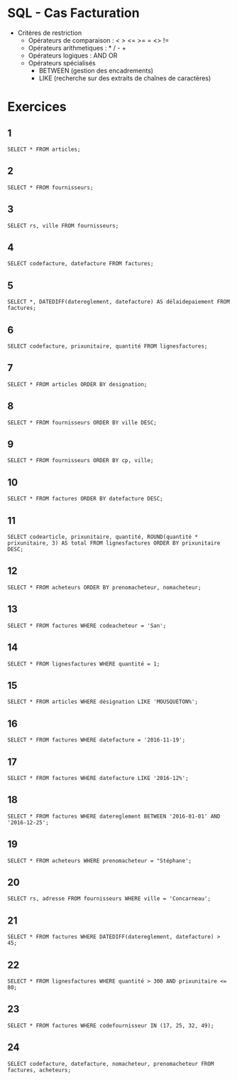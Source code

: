 # SQL - Cas Facturation


* Critères de restriction
    * Opérateurs de comparaison :  < > <= >= = <> !=
    * Opérateurs arithmetiques : * / - +
    * Opérateurs logiques : AND OR
    * Opérateurs spécialisés
        * BETWEEN (gestion des encadrements)
        * LIKE (recherche sur des extraits de chaînes de caractères)

# Exercices

## 1
`SELECT *
FROM articles;`

## 2
`SELECT *
FROM fournisseurs;`

## 3
`SELECT rs, ville
FROM fournisseurs;`

## 4
`SELECT codefacture, datefacture
FROM factures;`

## 5
`SELECT *, DATEDIFF(datereglement, datefacture) AS délaidepaiement
FROM factures;`

## 6
`SELECT codefacture, prixunitaire, quantité
FROM lignesfactures;
`

## 7
`SELECT *
FROM articles
ORDER BY designation;
`

## 8
`SELECT *
FROM fournisseurs
ORDER BY ville DESC;
`

## 9
`SELECT *
FROM fournisseurs
ORDER BY cp, ville;
`
## 10
`SELECT *
FROM factures
ORDER BY datefacture DESC;
`

## 11
`SELECT codearticle, prixunitaire, quantité, ROUND(quantité * prixunitaire, 3) AS total
FROM lignesfactures
ORDER BY prixunitaire DESC;
`

## 12
`SELECT *
FROM acheteurs
ORDER BY prenomacheteur, nomacheteur;
`

## 13
`SELECT *
FROM factures
WHERE codeacheteur = 'San';
`

## 14
`SELECT *
FROM lignesfactures
WHERE quantité = 1;
`

## 15
`SELECT *
FROM articles
WHERE désignation LIKE 'MOUSQUETON%';
`

## 16
`SELECT *
FROM factures
WHERE datefacture = '2016-11-19';
`

## 17
`SELECT *
FROM factures
WHERE datefacture LIKE '2016-12%';
`

## 18
`SELECT *
FROM factures
WHERE datereglement BETWEEN '2016-01-01' AND '2016-12-25'; 
`

## 19
`SELECT *
FROM acheteurs
WHERE prenomacheteur = "Stéphane';
`

## 20
`SELECT rs, adresse
FROM fournisseurs
WHERE ville = 'Concarneau';
`

## 21
`SELECT *
FROM factures
WHERE DATEDIFF(datereglement, datefacture) > 45;
`

## 22
`SELECT *
FROM lignesfactures
WHERE quantité > 300 AND prixunitaire <= 80;
`

## 23
`SELECT *
FROM factures
WHERE codefournisseur IN (17, 25, 32, 49);
`

## 24
`SELECT codefacture, datefacture, nomacheteur, prenomacheteur
FROM factures, acheteurs;
`
